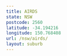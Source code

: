 ```yaml
---
title: AIRDS
state: NSW
postcode: 2560
latitude: -34.194216
longitude: 150.768408
url: /nsw/airds/
layout: suburb
---
```

